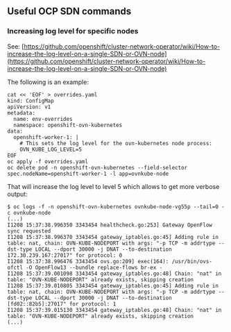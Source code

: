 ## Useful OCP SDN commands

### Increasing log level for specific nodes

See: [https://github.com/openshift/cluster-network-operator/wiki/How-to-increase-the-log-level-on-a-single-SDN-or-OVN-node](https://github.com/openshift/cluster-network-operator/wiki/How-to-increase-the-log-level-on-a-single-SDN-or-OVN-node)

The following is an example:
~~~
cat << 'EOF' > overrides.yaml 
kind: ConfigMap
apiVersion: v1
metadata:
  name: env-overrides
  namespace: openshift-ovn-kubernetes
data:
  openshift-worker-1: |
    # This sets the log level for the ovn-kubernetes node process:
    OVN_KUBE_LOG_LEVEL=5
EOF
oc apply -f overrides.yaml 
oc delete pod -n openshift-ovn-kubernetes --field-selector spec.nodeName=openshift-worker-1 -l app=ovnkube-node
~~~

That will increase the log level to level 5 which allows to get more verbose output:
~~~
$ oc logs -f -n openshift-ovn-kubernetes ovnkube-node-vg55p --tail=0 -c ovnkube-node
(...)
I1208 15:37:38.996350 3343454 healthcheck.go:253] Gateway OpenFlow sync requested
I1208 15:37:38.996370 3343454 gateway_iptables.go:45] Adding rule in table: nat, chain: OVN-KUBE-NODEPORT with args: "-p TCP -m addrtype --dst-type LOCAL --dport 30000 -j DNAT --to-destination 172.30.239.167:27017" for protocol: 0 
I1208 15:37:38.996476 3343454 ovs.go:209] exec(164): /usr/bin/ovs-ofctl -O OpenFlow13 --bundle replace-flows br-ex -
I1208 15:37:39.001098 3343454 gateway_iptables.go:48] Chain: "nat" in table: "OVN-KUBE-NODEPORT" already exists, skipping creation
I1208 15:37:39.010805 3343454 gateway_iptables.go:45] Adding rule in table: nat, chain: OVN-KUBE-NODEPORT with args: "-p TCP -m addrtype --dst-type LOCAL --dport 30000 -j DNAT --to-destination [fd02::82b5]:27017" for protocol: 1 
I1208 15:37:39.015130 3343454 gateway_iptables.go:48] Chain: "nat" in table: "OVN-KUBE-NODEPORT" already exists, skipping creation
(...)
~~~
